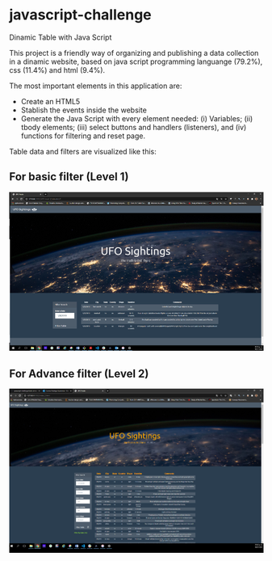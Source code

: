# javascript-challenge
Dinamic Table with Java Script

This project is a friendly way of organizing and publishing a data collection in a dinamic website, based on java script programming languange (79.2%), css (11.4%) and html (9.4%). 

The most important elements in this application are: 

- Create an HTML5
- Stablish the events inside the website
- Generate the Java Script with every element needed: (i) Variables; (ii) tbody elements; (iii) select buttons and handlers (listeners), and (iv) functions for filtering and reset page.

Table data and filters are visualized like this:

## For basic filter (Level 1)

![Alt Text](https://github.com/RodGuarneros/javascript-challenge/blob/main/static/images/Level1_Rodrigo_Guarneros.png)


## For Advance filter (Level 2)

![Alt Text](https://github.com/RodGuarneros/javascript-challenge/blob/main/static/images/Level2_Rodrigo_Guarneros.png)
